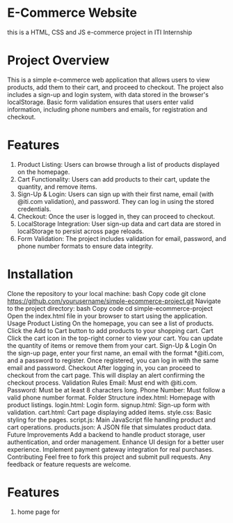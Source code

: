 # E-Commerce Website
this is a HTML, CSS and JS e-commerce project in ITI Internship

# Project Overview
This is a simple e-commerce web application that allows users to view products, add them to their cart, and proceed to checkout. The project also includes a sign-up and login system, with data stored in the browser's localStorage. Basic form validation ensures that users enter valid information, including phone numbers and emails, for registration and checkout.

# Features
1. Product Listing: Users can browse through a list of products displayed on the homepage.
2. Cart Functionality: Users can add products to their cart, update the quantity, and remove items.
3. Sign-Up & Login: Users can sign up with their first name, email (with @iti.com validation), and password. They can log in using the stored credentials.
4. Checkout: Once the user is logged in, they can proceed to checkout.
5. LocalStorage Integration: User sign-up data and cart data are stored in localStorage to persist across page reloads.
6. Form Validation: The project includes validation for email, password, and phone number formats to ensure data integrity.

# Installation
Clone the repository to your local machine:
bash
Copy code
git clone https://github.com/yourusername/simple-ecommerce-project.git
Navigate to the project directory:
bash
Copy code
cd simple-ecommerce-project
Open the index.html file in your browser to start using the application.
Usage
Product Listing
On the homepage, you can see a list of products. Click the Add to Cart button to add products to your shopping cart.
Cart
Click the cart icon in the top-right corner to view your cart. You can update the quantity of items or remove them from your cart.
Sign-Up & Login
On the sign-up page, enter your first name, an email with the format *@iti.com, and a password to register.
Once registered, you can log in with the same email and password.
Checkout
After logging in, you can proceed to checkout from the cart page. This will display an alert confirming the checkout process.
Validation Rules
Email: Must end with @iti.com.
Password: Must be at least 8 characters long.
Phone Number: Must follow a valid phone number format.
Folder Structure
index.html: Homepage with product listings.
login.html: Login form.
signup.html: Sign-up form with validation.
cart.html: Cart page displaying added items.
style.css: Basic styling for the pages.
script.js: Main JavaScript file handling product and cart operations.
products.json: A JSON file that simulates product data.
Future Improvements
Add a backend to handle product storage, user authentication, and order management.
Enhance UI design for a better user experience.
Implement payment gateway integration for real purchases.
Contributing
Feel free to fork this project and submit pull requests. Any feedback or feature requests are welcome.
# Features
1. home page for 
